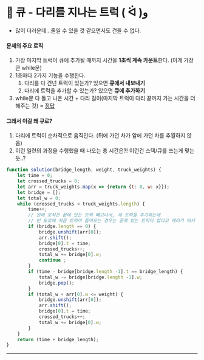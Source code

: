 # 🎯 큐 - 다리를 지나는 트럭 ( ᐛ )و

- 많이 더러운데...줄일 수 있을 것 같으면서도 건들 수 없다.

#### 문제의 주요 로직

1. 가장 마지막 트럭이 큐에 추가될 때까지 시간을 **1초씩 계속 카운트**한다. (이게 가장 큰 while문)
2. 1초마다 2가지 기능을 수행한다.
   1. 다리를 다 건넌 트럭이 있는가? 있으면 **큐에서 내보내기**
   2. 다리에 트럭을 추가할 수 있는가? 있으면 **큐에 추가하기**
3. while문 다 돌고 나온 시간 + 다리 길이(마지막 트럭이 다리 끝까지 가는 시간을 더해주는 것) = <u>정답</u>

#### 그래서 이걸 왜 큐로?

1. 다리에 트럭이 순차적으로 움직인다. (뒤에 가던 차가 앞에 가던 차를 추월하지 않음)
2. 이런 일련의 과정을 수행했을 때 나오는 총 시간은?! 이런건 스택/큐를 쓰는게 맞는듯..?

```javascript
function solution(bridge_length, weight, truck_weights) {
    let time = 0; 
    let crossed_trucks = 0;
    let arr = truck_weights.map(x => {return {t: 0, w: x}});
    let bridge = [];
    let total_w = 0;
    while (crossed_trucks < truck_weights.length) {
        time++;
      	// 원래 로직은 끝에 있는 트럭 빼고나서, 새 트럭을 추가하는데
      	// 빈 도로에 처음 트럭이 들어오는 경우는 끝에 있는 트럭이 없다고 에러가 떠서 예외 처리.
        if (bridge.length == 0) {
            bridge.unshift(arr[0]);
            arr.shift();
            bridge[0].t = time;
            crossed_trucks++;
            total_w += bridge[0].w;
            continue ;
        }
        if (time - bridge[bridge.length -1].t == bridge_length) {
            total_w -= bridge[bridge.length -1].w;
            bridge.pop();
        }
        if (total_w + arr[0].w <= weight) {
            bridge.unshift(arr[0]);
            arr.shift();
            bridge[0].t = time;
            crossed_trucks++;
            total_w += bridge[0].w;
        }
    }
    return (time + bridge_length);
}
```



------


